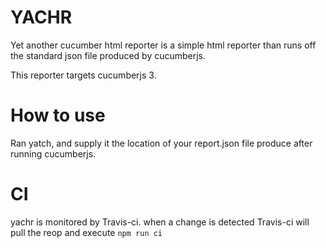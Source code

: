 # YACHR

Yet another cucumber html reporter is a simple html reporter than runs off the standard json file produced by cucumberjs.

This reporter targets cucumberjs 3.

# How to use

Ran yatch, and supply it the location of your report.json file produce after running cucumberjs.

# CI

yachr is monitored by Travis-ci. when a change is detected Travis-ci will pull the reop and execute `npm run ci`
